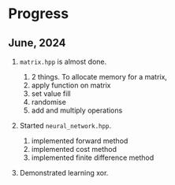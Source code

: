 # Progress

## June, 2024
1. `matrix.hpp` is almost done.
    1. 2 things. To allocate memory for a matrix, 
    1. apply function on matrix
    1. set value fill
    1. randomise
    1. add and multiply operations

1. Started `neural_network.hpp`.
    1. implemented forward method
    1. implemented cost method
    1. implemented finite difference method

1. Demonstrated learning xor.
